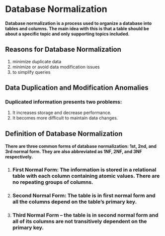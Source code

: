 # Database Normalization

#### Database normalization is a process used to organize a database into tables and columns.  The main idea with this is that a table should be about a specific topic and only supporting topics included.

## Reasons for Database Normalization
1. minimize duplicate data
2. minimize or avoid data modification issues
3. to simplify queries

## Data Duplication and Modification Anomalies
### Duplicated information presents two problems:
  1. It increases storage and decrease performance.
  2. It becomes more difficult to maintain data changes.

## Definition of Database Normalization
#### There are three common forms of database normalization: 1st, 2nd, and 3rd normal form. They are also abbreviated as 1NF, 2NF, and 3NF respectively. 

1. ### First Normal Form: The information is stored in a relational table with each column containing atomic values. There are no repeating groups of columns.
2. ### Second Normal Form: The table is in first normal form and all the columns depend on the table’s primary key.
3. ### Third Normal Form – the table is in second normal form and all of its columns are not transitively dependent on the primary key.


